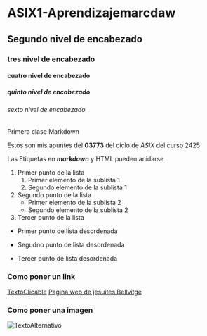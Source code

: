 # ASIX1-Aprendizajemarcdaw
## Segundo nivel de encabezado
### tres nivel de encabezado
#### cuatro nivel de encabezado
##### quinto nivel de encabezado
###### sexto nivel de encabezado

Primera clase Markdown

Estos son mis apuntes del **03773** del ciclo de _ASIX_ del curso 2425 

Las Etiquetas en __*markdown*__ y HTML pueden anidarse 

1. Primer punto de la lista
    1. Primer elemento de la sublista 1
    2. Segundo elemento de la sublista 1
2. Segundo punto de la lista
    * Primer elemento de la sublista 2
    * Segundo elemento de la sublista 2
3. Tercer punto de la lista

* Primer punto de lista desordenada
- Segudno punto de lista desordenada
+ Tercer punto de lista desordenada

### Como poner un link
[TextoClicable](URL "Titulo opcional")
[Pagina web de jesuites Bellvitge](https://www.fje.edu/ca/fje "Titulo opcional")

### Como poner una imagen

![TextoAlternativo](Ubicaciondelaimagen "Titulo opcional") 


